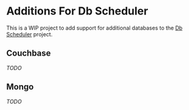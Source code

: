 # Additions For Db Scheduler

This is a WIP project to add support for additional databases to the [Db Scheduler](https://github.com/kagkarlsson/db-scheduler) project.

## Couchbase

_TODO_

## Mongo

_TODO_
